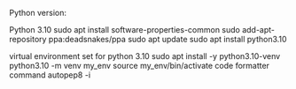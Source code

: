 Python version:

   Python 3.10
   sudo apt install software-properties-common
   sudo add-apt-repository ppa:deadsnakes/ppa
   sudo apt update
   sudo apt install python3.10

   
virtual environment set for python 3.10
  sudo apt install -y python3.10-venv
  python3.10 -m venv my_env
  source my_env/bin/activate
code formatter command
    autopep8 -i <file name>
